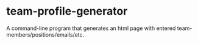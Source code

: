 # team-profile-generator
A command-line program that generates an html page with entered team-members/positions/emails/etc.
